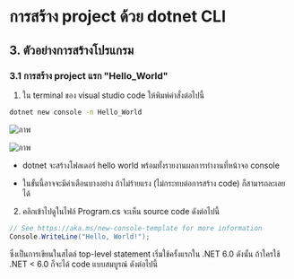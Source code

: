 # การสร้าง project ด้วย dotnet CLI

## 3. ตัวอย่างการสร้างโปรแกรม

### 3.1 การสร้าง project แรก "Hello_World"

1. ใน terminal ของ visual studio code ให้พิมพ์คำสั่งต่อไปนี้

``` cmd
dotnet new console -n Hello_World
```
![ภาพ](https://github.com/AnchisaPhetnoi/03376836-OOP-2566-Lab-03/assets/144197034/42688d62-ab0c-4ed6-adb9-2bfd89bebfe0)


![ภาพ](https://github.com/AnchisaPhetnoi/03376836-OOP-2566-Lab-03/assets/144197034/e80005bc-f4c0-4992-a51b-6705ddc12140)



- dotnet จะสร้างโฟลเดอร์  hello world  พร้อมทั้งรายงานผลการทำงานที่หน้าจอ console

- ในขั้นนี้อาจจะมีคำเตือนบางอย่าง ถ้าไม่ร้ายแรง (ไม่กระทบต่อการสร้าง code)  ก็สามารถละเลยได้

2. คลิกเข้าไปดูในไฟล์ Program.cs จะเห็น source code ดังต่อไปนี้

```cs
// See https://aka.ms/new-console-template for more information
Console.WriteLine("Hello, World!");
```

ซึ่งเป็นการเขียนในสไตล์ top-level statement เริ่มใช้ครั้งแรกใน .NET 6.0 ดังนั้น ถ้าใครใช้ .NET < 6.0 ก็จะได้ code แบบสมบูรณ์ ดังต่อไปนี้
